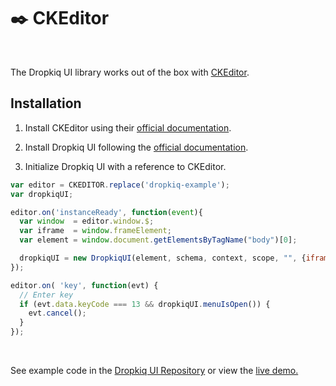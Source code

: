 # ✒️ CKEditor

&nbsp;

The Dropkiq UI library works out of the box with [CKEditor](https://ckeditor.com/).

## Installation

1. Install CKEditor using their [official documentation](https://ckeditor.com/docs/ckeditor4/latest/guide/dev_installation.html).

2. Install Dropkiq UI following the [official documentation](dropkiq-ui.md).

3. Initialize Dropkiq UI with a reference to CKEditor.

```javascript
var editor = CKEDITOR.replace('dropkiq-example');
var dropkiqUI;

editor.on('instanceReady', function(event){
  var window  = editor.window.$;
  var iframe  = window.frameElement;
  var element = window.document.getElementsByTagName("body")[0];

  dropkiqUI = new DropkiqUI(element, schema, context, scope, "", {iframe: iframe});
});

editor.on( 'key', function(evt) {
  // Enter key
  if (evt.data.keyCode === 13 && dropkiqUI.menuIsOpen()) {
    evt.cancel();
  }
});
```

&nbsp;

See example code in the [Dropkiq UI Repository](https://github.com/akdarrah/dropkiq-ui/blob/master/demo/ckeditor.html) or view the [live demo.](https://app.dropkiq.com/demos/ckeditor)
